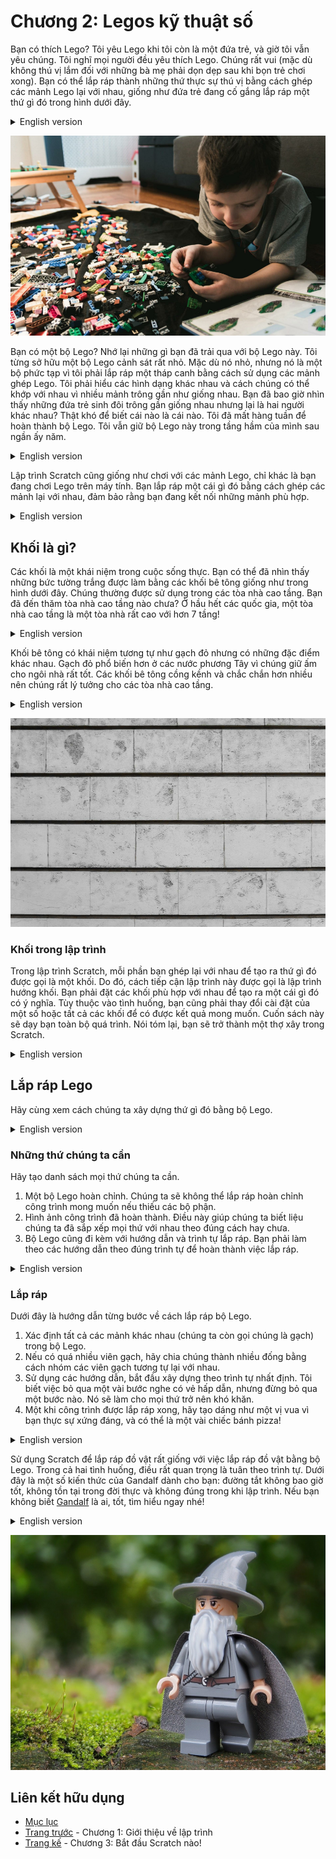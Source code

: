 # Chương 2: Legos kỹ thuật số

Bạn có thích Lego? Tôi yêu Lego khi tôi còn là một đứa trẻ, và giờ tôi vẫn yêu chúng. Tôi nghĩ mọi người đều yêu thích Lego. Chúng rất vui (mặc dù không thú vị lắm đối với những bà mẹ phải dọn dẹp sau khi bọn trẻ chơi xong). Bạn có thể lắp ráp thành những thứ thực sự thú vị bằng cách ghép các mảnh Lego lại với nhau, giống như đứa trẻ đang cố gắng lắp ráp một thứ gì đó trong hình dưới đây.

<details>
  <summary>English version</summary>

  > Do you like Legos? I loved Legos when I was a kid, and I still love them. I
think everyone loves Legos. They are so much fun (though not so much fun
for moms who have to clean up after kids are done with them). You can build
really cool things by putting Lego pieces together, just like the kid who is
trying to build something in the picture below.
</details>

![kid-playing-with-lego](images/kid-playing-with-lego.png)

Bạn có một bộ Lego? Nhớ lại những gì bạn đã trải qua với bộ Lego này. Tôi từng sở hữu một bộ Lego cảnh sát rất nhỏ. Mặc dù nó nhỏ, nhưng nó là một bộ phức tạp vì tôi phải lắp ráp một tháp canh bằng cách sử dụng các mảnh ghép Lego. Tôi phải hiểu các hình dạng khác nhau và cách chúng có thể khớp với nhau vì nhiều mảnh trông gần như giống nhau. Bạn đã bao giờ nhìn thấy những đứa trẻ sinh đôi trông gần giống nhau nhưng lại là hai người khác nhau? Thật khó để biết cái nào là cái nào. Tôi đã mất hàng tuần để hoàn thành bộ Lego. Tôi vẫn giữ bộ Lego này trong tầng hầm của mình sau ngần ấy năm.

<details>
  <summary>English version</summary>

  > Do you have a Lego set? Recall what you can build with the set. I used to
own a very small police Lego set. Even though it was small, it was a complex
set because I had to construct a watch tower using Lego pieces. I had to
understand various shapes and how they can fit together because many pieces
looked almost the same. Have you ever seen twin kids that look almost the
same but are two different people? It is so hard to know which one is which.
It took me weeks to figure out the Lego set. I still have the Lego set in my
basement after all these years.
</details>

Lập trình Scratch cũng giống như chơi với các mảnh Lego, chỉ khác là bạn đang chơi Lego trên máy tính. Bạn lắp ráp một cái gì đó bằng cách ghép các mảnh lại với nhau, đảm bảo rằng bạn đang kết nối những mảnh phù hợp.

<details>
  <summary>English version</summary>

  > Scratch is just like playing with Lego pieces, it’s just on a computer. You
build something by putting pieces together, making sure you are connecting
the right ones.
</details>

## Khối là gì?

Các khối là một khái niệm trong cuộc sống thực. Bạn có thể đã nhìn thấy những bức tường trắng được làm bằng các khối bê tông giống như trong hình dưới đây. Chúng thường được sử dụng trong các tòa nhà cao tầng. Bạn đã đến thăm tòa nhà cao tầng nào chưa? Ở hầu hết các quốc gia, một tòa nhà cao tầng là một tòa nhà rất cao với hơn 7 tầng!

<details>
  <summary>English version</summary>

  > Blocks are a real-life concept. You might have seen white walls made of
concrete blocks just like in the picture below. They are usually used in highrise buildings. Have you visited any high-rise building? In most countries, a
high-rise building is a very tall building with more than 7 floors!
</details>

Khối bê tông có khái niệm tương tự như gạch đỏ nhưng có những đặc điểm khác nhau. Gạch đỏ phổ biến hơn ở các nước phương Tây vì chúng giữ ấm cho ngôi nhà rất tốt. Các khối bê tông cồng kềnh và chắc chắn hơn nhiều nên chúng rất lý tưởng cho các tòa nhà cao tầng.

<details>
  <summary>English version</summary>

  > Concrete blocks are similar in concept to red bricks but have different
characteristics. Red bricks are more common in Western countries because
they are great at keeping a house warm. Concrete blocks are bulkier and
much stronger so they are ideal for tall buildings.
</details>

![A-wall-made-of-concrete-blocks](images/A-wall-made-of-concrete-blocks.png)

### Khối trong lập trình

Trong lập trình Scratch, mỗi phần bạn ghép lại với nhau để tạo ra thứ gì đó được gọi là một khối. Do đó, cách tiếp cận lập trình này được gọi là lập trình hướng khối. Bạn phải đặt các khối phù hợp với nhau để tạo ra một cái gì đó có ý nghĩa. Tùy thuộc vào tình huống, bạn cũng phải thay đổi cài đặt của một số hoặc tất cả các khối để có được kết quả mong muốn. Cuốn sách này sẽ dạy bạn toàn bộ quá trình. Nói tóm lại, bạn sẽ trở thành một thợ xây trong Scratch.

<details>
  <summary>English version</summary>

  > In Scratch programming, each piece you put together to create stuff is called
a block. This approach to programming is therefore called block-oriented
programming. You must put the right blocks together to create something
meaningful. Depending on the situation, you must also change the setting of
some or all of the blocks to get the desired results. This book will teach you
the entire process. In short, you will become Bob the Builder who scratches!
</details>

## Lắp ráp Lego

Hãy cùng xem cách chúng ta xây dựng thứ gì đó bằng bộ Lego.

<details>
  <summary>English version</summary>

  > Let us see how we build something using a Lego set.
</details>

### Những thứ chúng ta cần

Hãy tạo danh sách mọi thứ chúng ta cần.
   1. Một bộ Lego hoàn chỉnh. Chúng ta sẽ không thể lắp ráp hoàn chỉnh công trình mong muốn nếu thiếu các bộ phận.
   2. Hình ảnh công trình đã hoàn thành. Điều này giúp chúng ta biết liệu chúng ta đã sắp xếp mọi thứ với nhau theo đúng cách hay chưa.
   3. Bộ Lego cũng đi kèm với hướng dẫn và trình tự lắp ráp. Bạn phải làm theo các hướng dẫn theo đúng trình tự để hoàn thành việc lắp ráp.

<details>
  <summary>English version</summary>

  > Let’s create a list of everything we need.
  > 1. A complete Lego set. We won’t be able to fully build the desired construction if parts are missing.
  > 2. A picture of the completed construction. This helps us to know if we have put everything together the right way.
  > 3. The Lego set also comes with instructions and the sequence on how to build using that set. You must follow the instructions in the correct sequence to complete the build.
</details>

### Lắp ráp

Dưới đây là hướng dẫn từng bước về cách lắp ráp bộ Lego.
   1. Xác định tất cả các mảnh khác nhau (chúng ta còn gọi chúng là gạch) trong bộ Lego.
   2. Nếu có quá nhiều viên gạch, hãy chia chúng thành nhiều đống bằng cách nhóm các viên gạch tương tự lại với nhau.
   3. Sử dụng các hướng dẫn, bắt đầu xây dựng theo trình tự nhất định. Tôi biết việc bỏ qua một vài bước nghe có vẻ hấp dẫn, nhưng đừng bỏ qua một bước nào. Nó sẽ làm cho mọi thứ trở nên khó khăn.
   4. Một khi công trình được lắp ráp xong, hãy tạo dáng như một vị vua vì bạn thực sự xứng đáng, và có thể là một vài chiếc bánh pizza!

<details>
  <summary>English version</summary>

  > Here is a step-by-step guide on how to build using a Lego set.
  > 1. Identify all the different pieces (we also call them bricks) in the Lego set.
  > 2. If there are too many bricks, divide them into several heaps by grouping similar bricks together.
  > 3. Using the instructions, start building in the given sequence. I know skipping a few steps sounds tempting, but do not skip a step. It will make things difficult down the line.
  > 4. Once the construction is built, pose like a king because you truly deserve it, and maybe some pizza!
</details>

Sử dụng Scratch để lắp ráp đồ vật rất giống với việc lắp ráp đồ vật bằng bộ Lego. Trong cả hai tình huống, điều rất quan trọng là tuân theo trình tự. Dưới đây là một số kiến thức của Gandalf dành cho bạn: đường tắt không bao giờ tốt, không tồn tại trong đời thực và không đúng trong khi lập trình. Nếu bạn không biết [Gandalf](https://vi.wikipedia.org/wiki/Gandalf) là ai, tốt, tìm hiểu ngay nhé!

<details>
  <summary>English version</summary>

  > Using Scratch to build stuff is very similar to building things with Lego sets.
In both situations, it is very important to follow the sequence. Here’s some
Gandalf wisdom for you: shortcuts are never good, not in real-life and not
while programming. If you do not know who Gandalf is, well, that needs to
be corrected right away!
</details>

![lego](images/lego.png)

## Liên kết hữu dụng
- [Mục lục](README.md)
- [Trang trước](01-Introduction-to-Programming.md) - Chương 1: Giới thiệu về lập trình
- [Trang kế](03-Start-Scratching.md) - Chương 3: Bắt đầu Scratch nào!
